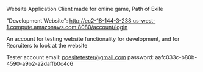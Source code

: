 Website Application Client made for online game, Path of Exile

"Development Website": http://ec2-18-144-3-238.us-west-1.compute.amazonaws.com:8080/account/login

An account for testing website functionality for development, and for Recruiters to look at the website

Tester account
email: poesitetester@gmail.com
password: aafc033c-b80b-4590-a9b2-a2daffb0c4c6
